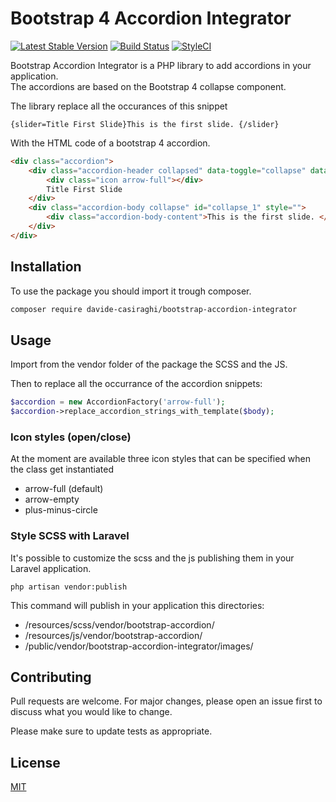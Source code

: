 # Bootstrap 4 Accordion Integrator

[![Latest Stable Version](https://img.shields.io/packagist/v/davide-casiraghi/bootstrap-accordion-integrator.svg?style=flat-square)](https://packagist.org/packages/davide-casiraghi/bootstrap-accordion-integrator)
<a href="https://travis-ci.org/davide-casiraghi/bootstrap-accordion-integrator"><img src="https://travis-ci.org/davide-casiraghi/bootstrap-accordion-integrator.svg" alt="Build Status"></a>
[![StyleCI](https://styleci.io/repos/175197548/shield?style=flat-square)](https://styleci.io/repos/175197548)




Bootstrap Accordion Integrator is a PHP library to add accordions in your application.  
The accordions are based on the Bootstrap 4 collapse component.

The library replace all the occurances of this snippet
```
{slider=Title First Slide}This is the first slide. {/slider}
```
With the HTML code of a bootstrap 4 accordion.
```html
<div class="accordion">
    <div class="accordion-header collapsed" data-toggle="collapse" data-target="#collapse_1" aria-expanded="false">
        <div class="icon arrow-full"></div>
        Title First Slide
    </div>
    <div class="accordion-body collapse" id="collapse_1" style="">
        <div class="accordion-body-content">This is the first slide. </div>
    </div>
</div>
```


## Installation

To use the package you should import it trough composer.

```bash
composer require davide-casiraghi/bootstrap-accordion-integrator
```

## Usage

Import from the vendor folder of the package the SCSS and the JS.

Then to replace all the occurrance of the accordion snippets:

```php
$accordion = new AccordionFactory('arrow-full');
$accordion->replace_accordion_strings_with_template($body);
```

### Icon styles (open/close)
At the moment are available three icon styles that can be specified when the class get instantiated
- arrow-full (default)  
- arrow-empty  
- plus-minus-circle  

### Style SCSS with Laravel
It's possible to customize the scss and the js publishing them in your Laravel application.  

```php artisan vendor:publish```

This command will publish in your application this directories:
- /resources/scss/vendor/bootstrap-accordion/
- /resources/js/vendor/bootstrap-accordion/
- /public/vendor/bootstrap-accordion-integrator/images/

## Contributing
Pull requests are welcome. For major changes, please open an issue first to discuss what you would like to change.

Please make sure to update tests as appropriate.

## License
[MIT](https://github.com/davide-casiraghi/bootstrap-accordion-integrator/blob/master/LICENSE.md)
